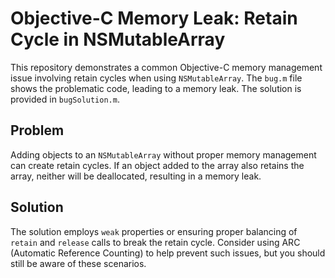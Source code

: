 # Objective-C Memory Leak: Retain Cycle in NSMutableArray
This repository demonstrates a common Objective-C memory management issue involving retain cycles when using `NSMutableArray`. The `bug.m` file shows the problematic code, leading to a memory leak. The solution is provided in `bugSolution.m`.
## Problem
Adding objects to an `NSMutableArray` without proper memory management can create retain cycles. If an object added to the array also retains the array, neither will be deallocated, resulting in a memory leak.
## Solution
The solution employs `weak` properties or ensuring proper balancing of `retain` and `release` calls to break the retain cycle.  Consider using ARC (Automatic Reference Counting) to help prevent such issues, but you should still be aware of these scenarios.